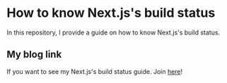 # How to know Next.js's build status

In this repository, I provide a guide on how to know Next.js's build status.

## My blog link

If you want to see my Next.js's build status guide. Join [here](https://po4tion.dev/nextjs-build-status)!
